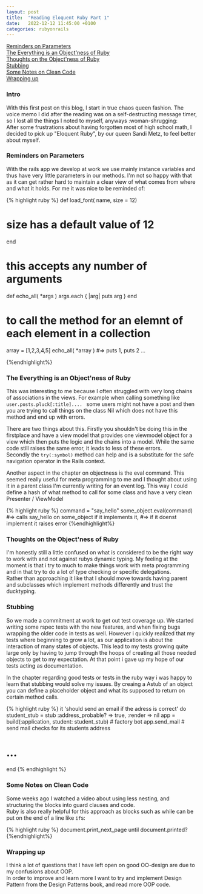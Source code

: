 ```yaml
---
layout: post
title:  "Reading Eloquent Ruby Part 1"
date:   2022-12-12 11:45:00 +0100
categories: rubyonrails
---
```


[Reminders on Parameters](#reminders-on-parameters)  
[The Everything is an Object'ness of Ruby](#the-everything-is-an-objectness-of-ruby)  
[Thoughts on the Object'ness of Ruby](#thoughts-on-the-objectness-of-ruby)  
[Stubbing](#stubbing)   
[Some Notes on Clean Code](#some-notes-on-clean-code)   
[Wrapping up](#wrapping-up)  

### Intro

With this first post on this blog, I start in true chaos queen fashion. 
The voice memo I did after the reading was on a self-destructing message timer, so I lost all the things I noted to myself, anyways :woman-shrugging:  
After some frustrations about having forgotten most of high school math, I decided to pick up "Eloquent Ruby", by our queen Sandi Metz, to feel better about myself.

### Reminders on Parameters 

With the rails app we develop at work we use mainly instance variables and thus have very little parameters in our methods. I'm not so happy with that as it can get rather hard to maintain a clear view of what comes from where and what it holds. For me it  was nice to be reminded of: 

{% highlight ruby %}
def load_font( name, size = 12) 
  # size has a default value of 12
end

# this accepts any number of arguments
def echo_all( *args )
  args.each { |arg| puts arg }
end

# to call the method for an elemnt of each element in a collection 
array = [1,2,3,4,5]
echo_all( *array ) #=> puts 1, puts 2 ...

{%endhighlight%}

### The Everything is an Object'ness of Ruby

This was interesting to me because I often struggled with very long chains of associations in the views. For example when calling something like `user.posts.pluck[:title].... ` some users might not have a post and then you are trying to call things on the class Nil which does not have this method and end up with errors. 

There are two things about this. Firstly you shouldn't be doing this in the firstplace and have a view model that provides one viewmodel object for a view which then puts the logic and the chains into a model. While the same code still raises the same error, it leads to less of these errors.   
Secondly the `try(:symbol)` method can help and is a substitute for the safe navigation operator in the Rails context.

Another aspect in the chapter on objectness is the eval command. This seemed really useful for meta programming to me and I thought about using it in a parent class I'm currently writing for an event log. This way I could define a hash of what method to call for some class and have a very clean Presenter / ViewModel

{% highlight ruby %}
command = "say_hello"
some_object.eval(command) 
#=> calls say_hello on some_object if it implements it, 
#=> if it doenst implement it raises error
{%endhighlight%}

### Thoughts on the Object'ness of Ruby 

I'm honestly still a little confused on what is considered to be the right way to work with and not against rubys dynamic typing. My feeling at the moment is that i try to much to make things work with meta programming and in that try to do a lot of type checking or specific delegations.  
Rather than approaching it like that I should move towards having parent and subclasses which implement methods differently and trust the ducktyping.

### Stubbing 

So we made a commitment at work to get out test coverage up. We started writing some rspec tests with the new features, and when fixing bugs wrapping the older code in tests as well. However i quickly realized that my tests where beginning to grow a lot, as our application is about the interaction of many states of objects. This lead to my tests growing quite large only by having to jump through the hoops of creating all those needed objects to get to my expectation. At that point i gave up my hope of our tests acting as documentation. 

In the chapter regarding good tests or tests in the ruby way i was happy to learn that stubbing would solve my issues. By creaing a Astub of an object you can define a placeholder object and what its supposed to return on certain method calls.

{% highlight ruby %}
it 'should send an email if the adress is correct' do
  student_stub = stub :address_probable? => true, :render => nil 
  app = build(:application, student: student_stub) # factory bot
  app.send_mail # send mail checks for its students address 

  # ... 
end
{% endhighlight %}

### Some Notes on Clean Code

Some weeks ago I watched a video about using less nesting, and structuring the blocks into guard clauses and code.   
Ruby is also really helpful for this approach as blocks such as while can be put on the end of a line like `if`s:  

{% highlight ruby %}
  document.print_next_page until document.printed?
{%endhighlight%}

### Wrapping up

I think a lot of questions that I have left open on good OO-design are due to my confusions about OOP.  
In order to improve and learn more I want to try and implement Design Pattern from the Design Patterns book, and read more OOP code.

